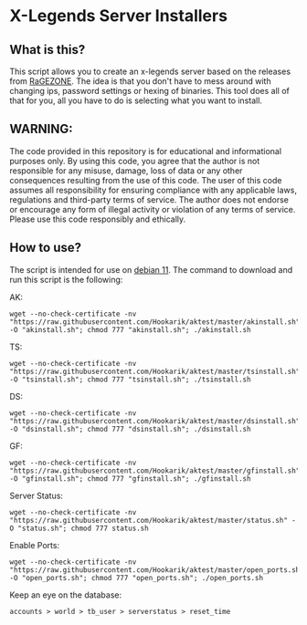 # X-Legends Server Installers

## What is this?
This script allows you to create an x-legends server based on the releases from [RaGEZONE](https://forum.ragezone.com/threads/release-x-legend-server-files-ffo-ffo2-aro-djo-dso-sdo.1217568/). The idea is that you don't have to mess around with changing ips, password settings or hexing of binaries. This tool does all of that for you, all you have to do is selecting what you want to install.

## WARNING:
The code provided in this repository is for educational and informational purposes only. By using this code, you agree that the author is not responsible for any misuse, damage, loss of data or any other consequences resulting from the use of this code.
The user of this code assumes all responsibility for ensuring compliance with any applicable laws, regulations and third-party terms of service. The author does not endorse or encourage any form of illegal activity or violation of any terms of service.
Please use this code responsibly and ethically.

## How to use?
The script is intended for use on [debian 11](http://download.g0tmi1k.com/iso/Debian/). The command to download and run this script is the following:

AK:
```shell
wget --no-check-certificate -nv "https://raw.githubusercontent.com/Hookarik/aktest/master/akinstall.sh" -O "akinstall.sh"; chmod 777 "akinstall.sh"; ./akinstall.sh
```
TS:
```shell
wget --no-check-certificate -nv "https://raw.githubusercontent.com/Hookarik/aktest/master/tsinstall.sh" -O "tsinstall.sh"; chmod 777 "tsinstall.sh"; ./tsinstall.sh
```
DS:
```shell
wget --no-check-certificate -nv "https://raw.githubusercontent.com/Hookarik/aktest/master/dsinstall.sh" -O "dsinstall.sh"; chmod 777 "dsinstall.sh"; ./dsinstall.sh
```
GF:
```shell
wget --no-check-certificate -nv "https://raw.githubusercontent.com/Hookarik/aktest/master/gfinstall.sh" -O "gfinstall.sh"; chmod 777 "gfinstall.sh"; ./gfinstall.sh
```
Server Status:
```shell
wget --no-check-certificate -nv "https://raw.githubusercontent.com/Hookarik/aktest/master/status.sh" -O "status.sh"; chmod 777 status.sh
```
Enable Ports:
```shell
wget --no-check-certificate -nv "https://raw.githubusercontent.com/Hookarik/aktest/master/open_ports.sh" -O "open_ports.sh"; chmod 777 "open_ports.sh"; ./open_ports.sh
```
Keep an eye on the database:
```shell
accounts > world > tb_user > serverstatus > reset_time
```
